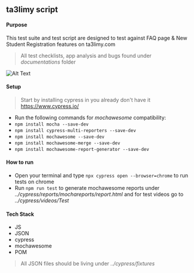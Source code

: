 ## ta3limy script

#### Purpose

This test suite and test script are designed to test against FAQ page & New Student Registration features on ta3limy.com
> All test checklists, app analysis and bugs found under *documentations* folder

![Alt Text](https://drive.google.com/uc?export=view&id=1UpAOkBk8tPtn5NUcb6-VrHIcZ70_jvtz)

#### Setup

> Start by installing cypress in you already don't have it https://www.cypress.io/

+ Run the following commands for *mochawesome* compatibility:
+ ``npm install mocha --save-dev``
+ ``npm install cypress-multi-reporters --save-dev``
+ ``npm install mochawesome --save-dev``
+ ``npm install mochawesome-merge --save-dev``
+ ``npm install mochawesome-report-generator --save-dev``

#### How to run

+ Open your terminal and type ``npx cypress open --browser=chrome`` to run tests on chrome
+ Run ``npm run test`` to generate mochawesome reports under *../cypress/reports/mochareports/report.html* and for test videos go to *../cypress/videos/Test*

#### Tech Stack

+ JS
+ JSON
+ cypress
+ mochawesome
+ POM

> All JSON files should be living under *../cypress/fixtures*
